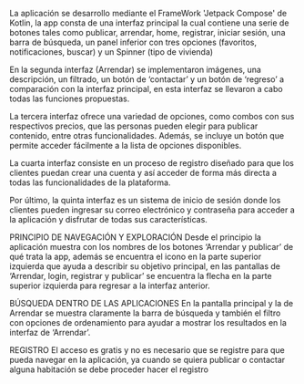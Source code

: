 La aplicación se desarrollo mediante el FrameWork 'Jetpack Compose' de Kotlin, la app consta de una interfaz principal la cual contiene una serie de botones tales como publicar, arrendar, home, registrar, iniciar sesión, una barra de búsqueda, un panel inferior con tres opciones (favoritos, notificaciones, buscar) y un Spinner (tipo de vivienda)

En la segunda interfaz (Arrendar) se implementaron imágenes, una descripción, un filtrado, un botón de ‘contactar’ y un botón de ‘regreso’ a comparación con la interfaz principal, en esta interfaz se llevaron a cabo todas las funciones propuestas.

La tercera interfaz ofrece una variedad de opciones, como combos con sus respectivos precios, que las personas pueden elegir para publicar contenido, entre otras funcionalidades. Además, se incluye un botón que permite acceder fácilmente a la lista de opciones disponibles.

La cuarta interfaz consiste en un proceso de registro diseñado para que los clientes puedan crear una cuenta y así acceder de forma más directa a todas las funcionalidades de la plataforma.

Por último, la quinta interfaz es un sistema de inicio de sesión donde los clientes pueden ingresar su correo electrónico y contraseña para acceder a la aplicación y disfrutar de todas sus características.

PRINCIPIO DE NAVEGACIÓN Y EXPLORACIÓN
Desde el principio la aplicación muestra con los nombres de los botones ‘Arrendar y publicar’ de qué trata la app, además se encuentra el icono en la parte superior izquierda que ayuda a describir su objetivo principal, en las pantallas de ‘Arrendar, login, registrar y publicar’ se encuentra la flecha en la parte superior izquierda para regresar a la interfaz anterior.

BÚSQUEDA DENTRO DE LAS APLICACIONES
En la pantalla principal y la de Arrendar se muestra claramente la barra de búsqueda y también el filtro con opciones de ordenamiento para ayudar a mostrar los resultados en la interfaz de ‘Arrendar’.

REGISTRO 
El acceso es gratis y no es necesario que se registre para que pueda navegar en la aplicación, ya cuando se quiera publicar o contactar alguna habitación se debe proceder hacer el registro 

